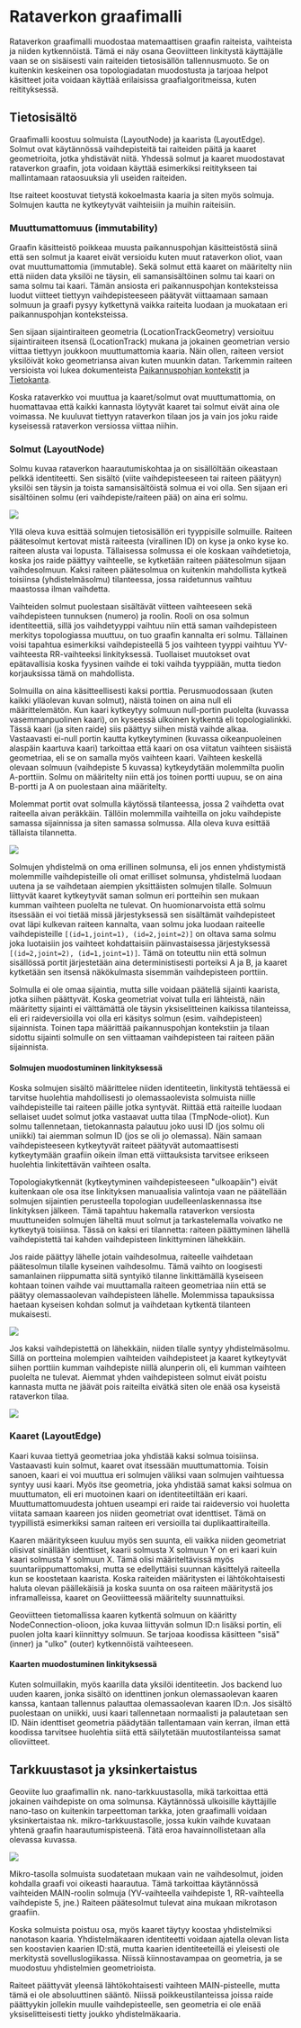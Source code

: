 # Rataverkon graafimalli

Rataverkon graafimalli muodostaa matemaattisen graafin raiteista, vaihteista ja niiden kytkennöistä. Tämä ei näy
osana Geoviitteen linkitystä käyttäjälle vaan se on sisäisesti vain raiteiden tietosisällön tallennusmuoto. Se on
kuitenkin keskeinen osa topologiadatan muodostusta ja tarjoaa helpot käsitteet joita voidaan käyttää erilaisissa
graafialgoritmeissa, kuten reitityksessä.

## Tietosisältö

Graafimalli koostuu solmuista (LayoutNode) ja kaarista (LayoutEdge). Solmut ovat käytännössä vaihdepisteitä tai
raiteiden päitä ja kaaret geometrioita, jotka yhdistävät niitä. Yhdessä solmut ja kaaret muodostavat rataverkon graafin,
jota voidaan käyttää esimerkiksi reititykseen tai mallintamaan rataosuuksia yli useiden raiteiden.

Itse raiteet koostuvat tietystä kokoelmasta kaaria ja siten myös solmuja. Solmujen kautta ne kytkeytyvät vaihteisiin
ja muihin raiteisiin.

### Muuttumattomuus (immutability)

Graafin käsitteistö poikkeaa muusta paikannuspohjan käsitteistöstä siinä että sen solmut ja kaaret eivät versioidu kuten
muut rataverkon oliot, vaan ovat muuttumattomia (immutable). Sekä solmut että kaaret on määritelty niin että niiden data
yksilöi ne täysin, eli samansisältöinen solmu tai kaari on sama solmu tai kaari. Tämän ansiosta eri paikannuspohjan
konteksteissa luodut viitteet tiettyyn vaihdepisteeseen päätyvät viittaamaan samaan solmuun ja graafi pysyy kytkettynä
vaikka raiteita luodaan ja muokataan eri paikannuspohjan konteksteissa.

Sen sijaan sijaintiraiteen geometria (LocationTrackGeometry) versioituu sijaintiraiteen itsensä (LocationTrack) mukana
ja jokainen geometrian versio viittaa tiettyyn joukkoon muuttumattomia kaaria. Näin ollen, raiteen versiot yksilöivät
koko geometriansa aivan kuten muunkin datan. Tarkemmin raiteen versioista voi lukea dokumenteista
[Paikannuspohjan kontekstit](paikannuspohjan_kontekstit.md) ja [Tietokanta](tietokanta.md).
  
Koska rataverkko voi muuttua ja kaaret/solmut ovat muuttumattomia, on huomattavaa että kaikki kannasta löytyvät kaaret
tai solmut eivät aina ole voimassa. Ne kuuluvat tiettyyn rataverkon tilaan jos ja vain jos joku raide kyseisessä
rataverkon versiossa viittaa niihin.

### Solmut (LayoutNode)

Solmu kuvaa rataverkon haarautumiskohtaa ja on sisällöltään oikeastaan pelkkä identiteetti. Sen sisältö (viite
vaihdepisteeseen tai raiteen päätyyn) yksilöi sen täysin ja toista samansisältöistä solmua ei voi olla. Sen sijaan eri
sisältöinen solmu (eri vaihdepiste/raiteen pää) on aina eri solmu.

![](images/yksinkertaiset_solmut.png)

Yllä oleva kuva esittää solmujen tietosisällön eri tyyppisille solmuille. Raiteen päätesolmut kertovat mistä
raiteesta (virallinen ID) on kyse ja onko kyse ko. raiteen alusta vai lopusta. Tällaisessa solmussa ei ole koskaan
vaihdetietoja, koska jos raide päättyy vaihteelle, se kytketään raiteen päätesolmun sijaan vaihdesolmuun. Kaksi
raiteen päätesolmua on kuitenkin mahdollista kytkeä toisiinsa (yhdistelmäsolmu) tilanteessa, jossa raidetunnus vaihtuu
maastossa ilman vaihdetta.

Vaihteiden solmut puolestaan sisältävät viitteen vaihteeseen sekä vaihdepisteen tunnuksen (numero) ja roolin. Rooli on
osa solmun identiteettiä, sillä jos vaihdetyyppi vaihtuu niin että saman vaihdepisteen merkitys topologiassa muuttuu,
on tuo graafin kannalta eri solmu. Tällainen voisi tapahtua esimerkiksi vaihdepisteellä 5 jos vaihteen tyyppi vaihtuu
YV-vaihteesta RR-vaihteeksi linkityksessä. Tuollaiset muutokset ovat epätavallisia koska fyysinen vaihde ei toki vaihda
tyyppiään, mutta tiedon korjauksissa tämä on mahdollista.

Solmuilla on aina käsitteellisesti kaksi porttia. Perusmuodossaan (kuten kaikki ylläolevan kuvan solmut), näistä toinen
on aina null eli määrittelemätön. Kun kaari kytkeytyy solmuun null-portin puolelta (kuvassa vasemmanpuolinen kaari), on
kyseessä ulkoinen kytkentä eli topologialinkki. Tässä kaari (ja siten raide) siis päättyy siihen mistä vaihde alkaa.
Vastaavasti ei-null portin kautta kytkeytyminen (kuvassa oikeanpuoleinen alaspäin kaartuva kaari) tarkoittaa että kaari
on osa viitatun vaihteen sisäistä geometriaa, eli se on samalla myös vaihteen kaari. Vaihteen keskellä olevaan solmuun
(vaihdepiste 5 kuvassa) kytkeydytään molemmilta puolin A-porttiin. Solmu on määritelty niin että jos toinen portti
uupuu, se on aina B-portti ja A on puolestaan aina määritelty.

Molemmat portit ovat solmulla käytössä tilanteessa, jossa 2 vaihdetta ovat raiteella aivan peräkkäin. Tällöin molemmilla
vaihteilla on joku vaihdepiste samassa sijainnissa ja siten samassa solmussa. Alla oleva kuva esittää tällaista
tilannetta.

![](images/yhdistelmasolmu.png)

Solmujen yhdistelmä on oma erillinen solmunsa, eli jos ennen yhdistymistä molemmille vaihdepisteille oli omat erilliset
solmunsa, yhdistelmä luodaan uutena ja se vaihdetaan aiempien yksittäisten solmujen tilalle. Solmuun liittyvät kaaret
kytkeytyvät saman solmun eri portteihin sen mukaan kumman vaihteen puolelta ne tulevat. On huomionarvoista että solmu
itsessään ei voi tietää missä järjestyksessä sen sisältämät vaihdepisteet ovat läpi kulkevan raiteen kannalta, vaan
solmu joka luodaan raiteelle vaihdepisteille `[(id=1,joint=1), (id=2,joint=2)]` on oltava sama solmu joka luotaisiin jos
vaihteet kohdattaisiin päinvastaisessa järjestyksessä `[(id=2,joint=2), (id=1,joint=1)]`. Tämä on toteuttu niin että
solmun sisällössä portit järjestetään aina deterministisesti porteiksi A ja B, ja kaaret kytketään sen itsensä
näkökulmasta sisemmän vaihdepisteen porttiin.

Solmulla ei ole omaa sijaintia, mutta sille voidaan päätellä sijainti kaarista, jotka siihen päättyvät. Koska geometriat
voivat tulla eri lähteistä, näin määritetty sijainti ei välttämättä ole täysin yksiselitteinen kaikissa tilanteissa, eli
eri raideversioilla voi olla eri käsitys solmun (esim. vaihdepisteen) sijainnista. Toinen tapa määrittää paikannuspohjan
kontekstiin ja tilaan sidottu sijainti solmulle on sen viittaaman vaihdepisteen tai raiteen pään sijainnista.

#### Solmujen muodostuminen linkityksessä

Koska solmujen sisältö määrittelee niiden identiteetin, linkitystä tehtäessä ei tarvitse huolehtia mahdollisesti jo
olemassaolevista solmuista niille vaihdepisteille tai raiteen päille jotka syntyvät. Riittää että raiteille luodaan
sellaiset uudet solmut jotka vastaavat uutta tilaa (TmpNode-oliot). Kun solmu tallennetaan, tietokannasta palautuu joko
uusi ID (jos solmu oli uniikki) tai aiemman solmun ID (jos se oli jo olemassa). Näin samaan vaihdepisteeseen kytkeytyvät
raiteet päätyvät automaattisesti kytkeytymään graafiin oikein ilman että viittauksista tarvitsee erikseen huolehtia
linkitettävän vaihteen osalta.

Topologiakytkennät (kytkeytyminen vaihdepisteeseen "ulkoapäin") eivät kuitenkaan ole osa itse linkityksen manuaalisia
valintoja vaan ne päätellään solmujen sijaintien perusteella topologian uudelleenlaskennassa itse linkityksen jälkeen.
Tämä tapahtuu hakemalla rataverkon versiosta muuttuneiden solmujen läheltä muut solmut ja tarkastelemalla voivatko ne
kytkeytyä toisiinsa. Tässä on kaksi eri tilannetta: raiteen päättyminen lähellä vaihdepistettä tai kahden vaihdepisteen
linkittyminen lähekkäin.
 
Jos raide päättyy lähelle jotain vaihdesolmua, raiteelle vaihdetaan päätesolmun tilalle kyseinen vaihdesolmu. Tämä
vaihto on loogisesti samanlainen riippumatta siitä syntyikö tilanne linkittämällä kyseiseen kohtaan toinen vaihde vai
muuttamalla raiteen geometriaa niin että se päätyy olemassaolevan vaihdepisteen lähelle. Molemmissa tapauksissa haetaan
kyseisen kohdan solmut ja vaihdetaan kytkentä tilanteen mukaisesti.

![](images/topologinen_kytkeytyminen.png)

Jos kaksi vaihdepistettä on lähekkäin, niiden tilalle syntyy yhdistelmäsolmu. Sillä on portteina molempien vaihteiden
vaihdepisteet ja kaaret kytkeytyvät siihen porttiin kumman vaihdepiste niillä alunperin oli, eli kumman vaihteen
puolelta ne tulevat. Aiemmat yhden vaihdepisteen solmut eivät poistu kannasta mutta ne jäävät pois raiteilta eivätkä 
siten ole enää osa kyseistä rataverkon tilaa.

![](images/topologinen_yhdistyminen.png)

### Kaaret (LayoutEdge)

Kaari kuvaa tiettyä geometriaa joka yhdistää kaksi solmua toisiinsa. Vastaavasti kuin solmut, kaaret ovat itsessään
muuttumattomia. Toisin sanoen, kaari ei voi muuttua eri solmujen väliksi vaan solmujen vaihtuessa syntyy uusi kaari.
Myös itse geometria, joka yhdistää samat kaksi solmua on muuttumaton, eli eri muotoinen kaari on identiteetiltään eri
kaari. Muuttumattomuudesta johtuen useampi eri raide tai raideversio voi huoletta viitata samaan kaareen jos niiden
geometriat ovat identtiset. Tämä on tyypillistä esimerkiksi saman raiteen eri versioilla tai duplikaattiraiteilla.

Kaaren määritykseen kuuluu myös sen suunta, eli vaikka niiden geometriat olisivat sinällään identtiset, kaarii solmusta
X solmuun Y on eri kaari kuin kaari solmusta Y solmuun X. Tämä olisi määriteltävissä myös suuntariippumattomaksi, mutta
se edellyttäisi suunnan käsittelyä raiteella kun se koostetaan kaarista. Koska raiteiden määritysten ei lähtökohtaisesti
haluta olevan päällekäisiä ja koska suunta on osa raiteen määritystä jos inframalleissa, kaaret on Geoviitteessä
määritelty suunnattuiksi.

Geoviitteen tietomallissa kaaren kytkentä solmuun on kääritty NodeConnection-olioon, joka kuvaa liittyvän solmun ID:n
lisäksi portin, eli puolen jolta kaari kiinnittyy solmuun. Se tarjoaa koodissa käsitteen "sisä" (inner) ja "ulko"
(outer) kytkennöistä vaihteeseen.

#### Kaarten muodostuminen linkityksessä

Kuten solmuillakin, myös kaarilla data yksilöi identiteetin. Jos backend luo uuden kaaren, jonka sisältö on identtinen
jonkun olemassaolevan kaaren kanssa, kantaan tallennus palauttaa olemassaolevan kaaren ID:n. Jos sisältö puolestaan on
uniikki, uusi kaari tallennetaan normaalisti ja palautetaan sen ID. Näin identtiset geometria päädytään tallentamaan
vain kerran, ilman että koodissa tarvitsee huolehtia siitä että säilytetään muutostilanteissa samat olioviitteet.

## Tarkkuustasot ja yksinkertaistus

Geoviite luo graafimallin nk. nano-tarkkuustasolla, mikä tarkoittaa että jokainen vaihdepiste on oma solmunsa.
Käytännössä ulkoisille käyttäjille nano-taso on kuitenkin tarpeettoman tarkka, joten graafimalli voidaan yksinkertaistaa
nk. mikro-tarkkuustasolle, jossa kukin vaihde kuvataan yhtenä graafin haarautumispisteenä. Tätä eroa havainnollistetaan
alla olevassa kuvassa.

![](images/graafi_nano_mikro.png)

Mikro-tasolla solmuista suodatetaan mukaan vain ne vaihdesolmut, joiden kohdalla graafi voi oikeasti haarautua. Tämä
tarkoittaa käytännössä vaihteiden MAIN-roolin solmuja (YV-vaihteella vaihdepiste 1, RR-vaihteella vaihdepiste 5, jne.)
Raiteen päätesolmut tulevat aina mukaan mikrotason graafiin.

Koska solmuista poistuu osa, myös kaaret täytyy koostaa yhdistelmiksi nanotason kaaria. Yhdistelmäkaaren identiteetti
voidaan ajatella olevan lista sen koostavien kaarien ID:stä, mutta kaarien identiteeteillä ei yleisesti ole merkitystä
sovelluslogiikassa. Niissä kiinnostavampaa on geometria, ja se muodostuu yhdistelmien geometrioista.

Raiteet päättyvät yleensä lähtökohtaisesti vaihteen MAIN-pisteelle, mutta tämä ei ole absoluuttinen sääntö. Niissä
poikkeustilanteissa joissa raide päättyykin jollekin muulle vaihdepisteelle, sen geometria ei ole enää yksiselitteisesti
tietty joukko yhdistelmäkaaria.

